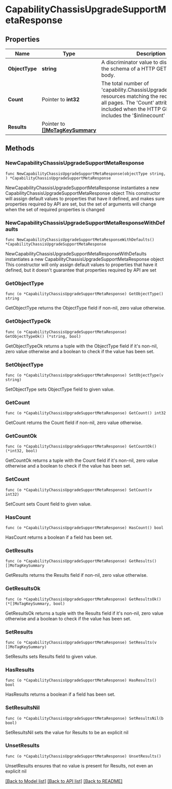 # CapabilityChassisUpgradeSupportMetaResponse

## Properties

Name | Type | Description | Notes
------------ | ------------- | ------------- | -------------
**ObjectType** | **string** | A discriminator value to disambiguate the schema of a HTTP GET response body. | 
**Count** | Pointer to **int32** | The total number of &#39;capability.ChassisUpgradeSupportMeta&#39; resources matching the request, accross all pages. The &#39;Count&#39; attribute is included when the HTTP GET request includes the &#39;$inlinecount&#39; parameter. | [optional] 
**Results** | Pointer to [**[]MoTagKeySummary**](MoTagKeySummary.md) |  | [optional] 

## Methods

### NewCapabilityChassisUpgradeSupportMetaResponse

`func NewCapabilityChassisUpgradeSupportMetaResponse(objectType string, ) *CapabilityChassisUpgradeSupportMetaResponse`

NewCapabilityChassisUpgradeSupportMetaResponse instantiates a new CapabilityChassisUpgradeSupportMetaResponse object
This constructor will assign default values to properties that have it defined,
and makes sure properties required by API are set, but the set of arguments
will change when the set of required properties is changed

### NewCapabilityChassisUpgradeSupportMetaResponseWithDefaults

`func NewCapabilityChassisUpgradeSupportMetaResponseWithDefaults() *CapabilityChassisUpgradeSupportMetaResponse`

NewCapabilityChassisUpgradeSupportMetaResponseWithDefaults instantiates a new CapabilityChassisUpgradeSupportMetaResponse object
This constructor will only assign default values to properties that have it defined,
but it doesn't guarantee that properties required by API are set

### GetObjectType

`func (o *CapabilityChassisUpgradeSupportMetaResponse) GetObjectType() string`

GetObjectType returns the ObjectType field if non-nil, zero value otherwise.

### GetObjectTypeOk

`func (o *CapabilityChassisUpgradeSupportMetaResponse) GetObjectTypeOk() (*string, bool)`

GetObjectTypeOk returns a tuple with the ObjectType field if it's non-nil, zero value otherwise
and a boolean to check if the value has been set.

### SetObjectType

`func (o *CapabilityChassisUpgradeSupportMetaResponse) SetObjectType(v string)`

SetObjectType sets ObjectType field to given value.


### GetCount

`func (o *CapabilityChassisUpgradeSupportMetaResponse) GetCount() int32`

GetCount returns the Count field if non-nil, zero value otherwise.

### GetCountOk

`func (o *CapabilityChassisUpgradeSupportMetaResponse) GetCountOk() (*int32, bool)`

GetCountOk returns a tuple with the Count field if it's non-nil, zero value otherwise
and a boolean to check if the value has been set.

### SetCount

`func (o *CapabilityChassisUpgradeSupportMetaResponse) SetCount(v int32)`

SetCount sets Count field to given value.

### HasCount

`func (o *CapabilityChassisUpgradeSupportMetaResponse) HasCount() bool`

HasCount returns a boolean if a field has been set.

### GetResults

`func (o *CapabilityChassisUpgradeSupportMetaResponse) GetResults() []MoTagKeySummary`

GetResults returns the Results field if non-nil, zero value otherwise.

### GetResultsOk

`func (o *CapabilityChassisUpgradeSupportMetaResponse) GetResultsOk() (*[]MoTagKeySummary, bool)`

GetResultsOk returns a tuple with the Results field if it's non-nil, zero value otherwise
and a boolean to check if the value has been set.

### SetResults

`func (o *CapabilityChassisUpgradeSupportMetaResponse) SetResults(v []MoTagKeySummary)`

SetResults sets Results field to given value.

### HasResults

`func (o *CapabilityChassisUpgradeSupportMetaResponse) HasResults() bool`

HasResults returns a boolean if a field has been set.

### SetResultsNil

`func (o *CapabilityChassisUpgradeSupportMetaResponse) SetResultsNil(b bool)`

 SetResultsNil sets the value for Results to be an explicit nil

### UnsetResults
`func (o *CapabilityChassisUpgradeSupportMetaResponse) UnsetResults()`

UnsetResults ensures that no value is present for Results, not even an explicit nil

[[Back to Model list]](../README.md#documentation-for-models) [[Back to API list]](../README.md#documentation-for-api-endpoints) [[Back to README]](../README.md)


